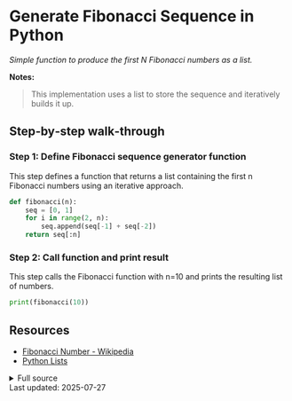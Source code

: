 <!-- AUTO‑GENERATED doc for fibonacci.py -->
# Generate Fibonacci Sequence in Python

_Simple function to produce the first N Fibonacci numbers as a list._




**Notes:**
> This implementation uses a list to store the sequence and iteratively builds it up.


## Step‑by‑step walk‑through
### Step 1: Define Fibonacci sequence generator function
This step defines a function that returns a list containing the first n Fibonacci numbers using an iterative approach.

```python
def fibonacci(n):
    seq = [0, 1]
    for i in range(2, n):
        seq.append(seq[-1] + seq[-2])
    return seq[:n]

```

### Step 2: Call function and print result
This step calls the Fibonacci function with n=10 and prints the resulting list of numbers.

```python
print(fibonacci(10))
```


## Resources
* [Fibonacci Number - Wikipedia](https://en.wikipedia.org/wiki/Fibonacci_number)
* [Python Lists](https://docs.python.org/3/tutorial/datastructures.html#more-on-lists)

<details><summary>Full source</summary>

```python

### Define Fibonacci sequence generator function
def fibonacci(n):
    seq = [0, 1]  # Start sequence with first two Fibonacci numbers
    for i in range(2, n):  # Generate remaining numbers up to n
        seq.append(seq[-1] + seq[-2])  # Add sum of last two numbers to sequence
    return seq[:n]  # Return sequence truncated to n elements

### Call function and print result
print(fibonacci(10))  # Output first 10 Fibonacci numbers
```
</details>
Last updated: 2025-07-27
